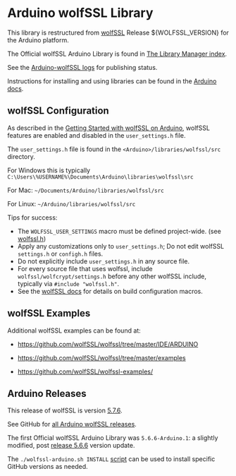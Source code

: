 # Arduino wolfSSL Library

This library is restructured from [wolfSSL](https://github.com/wolfSSL/wolfssl/) Release ${WOLFSSL_VERSION} for the Arduino platform.

The Official wolfSSL Arduino Library is found in [The Library Manager index](http://downloads.arduino.cc/libraries/library_index.json).

See the [Arduino-wolfSSL logs](https://downloads.arduino.cc/libraries/logs/github.com/wolfSSL/Arduino-wolfSSL/) for publishing status.

Instructions for installing and using libraries can be found in the [Arduino docs](https://docs.arduino.cc/software/ide-v1/tutorials/installing-libraries/).

## wolfSSL Configuration

As described in the [Getting Started with wolfSSL on Arduino](https://www.wolfssl.com/getting-started-with-wolfssl-on-arduino/), wolfSSL features are enabled and disabled in the `user_settings.h` file.

The `user_settings.h` file is found in the `<Arduino>/libraries/wolfssl/src` directory.

For Windows this is typically `C:\Users\%USERNAME%\Documents\Arduino\libraries\wolfssl\src`

For Mac: `~/Documents/Arduino/libraries/wolfssl/src`

For Linux: `~/Arduino/libraries/wolfssl/src`

Tips for success:

- The `WOLFSSL_USER_SETTINGS` macro must be defined project-wide. (see [wolfssl.h](https://github.com/wolfSSL/wolfssl/blob/master/IDE/ARDUINO/wolfssl.h))
- Apply any customizations only to `user_settings.h`;  Do not edit wolfSSL `settings.h` or `configh.h` files.
- Do not explicitly include `user_settings.h` in any source file.
- For every source file that uses wolfssl, include `wolfssl/wolfcrypt/settings.h` before any other wolfSSL include, typically via `#include "wolfssl.h"`.
- See the [wolfSSL docs](https://www.wolfssl.com/documentation/manuals/wolfssl/chapter02.html) for details on build configuration macros.

## wolfSSL Examples

Additional wolfSSL examples can be found at:

- https://github.com/wolfSSL/wolfssl/tree/master/IDE/ARDUINO

- https://github.com/wolfSSL/wolfssl/tree/master/examples

- https://github.com/wolfSSL/wolfssl-examples/

## Arduino Releases

This release of wolfSSL is version [5.7.6](https://github.com/wolfSSL/wolfssl/releases/tag/v5.7.6-stable).

See GitHub for [all Arduino wolfSSL releases](https://github.com/wolfSSL/Arduino-wolfSSL/releases).

The first Official wolfSSL Arduino Library was `5.6.6-Arduino.1`: a slightly modified, post [release 5.6.6](https://github.com/wolfSSL/wolfssl/releases/tag/v5.6.6-stable) version update.

The `./wolfssl-arduino.sh INSTALL` [script](https://github.com/wolfSSL/wolfssl/tree/master/IDE/ARDUINO) can be used to install specific GitHub versions as needed.
